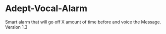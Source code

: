# Adept-Vocal-Alarm
Smart alarm that will go off X amount of time before and voice the Message.
Version 1.3
